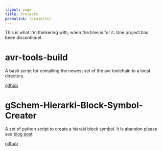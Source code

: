 ```yaml
---
layout: page
title: Projects
permalink: /projects/
---
```

This is what I'm thinkering with, when the time is for it. One project has been discontinuet.

# avr-tools-build
A bash script for compiling the newest set of the avr toolchain to a local directory.

[github](http://github.com/mtkaalund/avr-tools-build.git)


# gSchem-Hierarki-Block-Symbol-Creater
A set of python script to create a hiaraki block symbol. It is abandon please see [blog post](/hierarki-blocks-in-gschem/)

[github](http://github.com/mtkaalund/gSchem-Hierarki-Block-Symbol-Creater.git)

